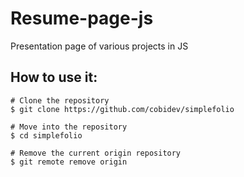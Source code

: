 # Resume-page-js
Presentation page of various projects in JS


## How to use it:

````
# Clone the repository
$ git clone https://github.com/cobidev/simplefolio

# Move into the repository
$ cd simplefolio

# Remove the current origin repository
$ git remote remove origin
````
